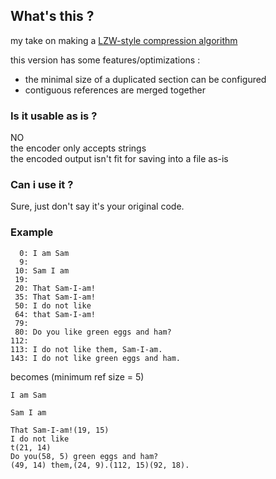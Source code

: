## What's this ?
my take on making a [LZW-style compression algorithm](https://en.wikipedia.org/wiki/Lempel%E2%80%93Ziv%E2%80%93Welch)  
  
this version has some features/optimizations :
* the minimal size of a duplicated section can be configured
* contiguous references are merged together

### Is it usable as is ?
NO  
the encoder only accepts strings  
the encoded output isn't fit for saving into a file as-is  

### Can i use it ?
Sure, just don't say it's your original code.

### Example
```
  0: I am Sam
  9:
 10: Sam I am
 19:
 20: That Sam-I-am!
 35: That Sam-I-am!
 50: I do not like
 64: that Sam-I-am!
 79: 
 80: Do you like green eggs and ham?
112:
113: I do not like them, Sam-I-am.
143: I do not like green eggs and ham.
```

becomes (minimum ref size = 5)

```
I am Sam

Sam I am

That Sam-I-am!(19, 15)
I do not like
t(21, 14)
Do you(58, 5) green eggs and ham?
(49, 14) them,(24, 9).(112, 15)(92, 18).
```

